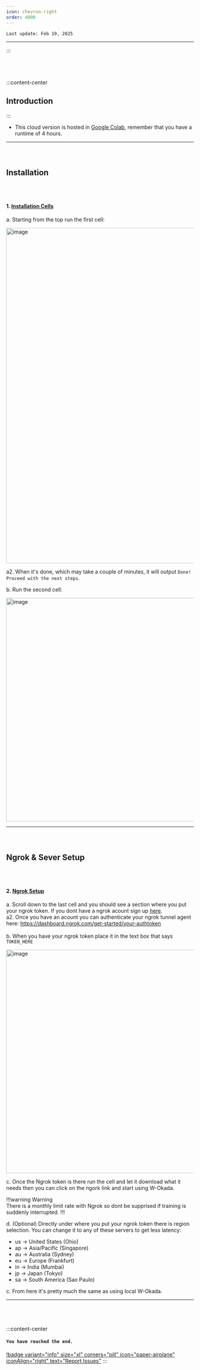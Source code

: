 ```yaml
---
icon: chevron-right
order: 4000
---
```


``Last update: Feb 19, 2025``

***
:::
###### ‎
:::content-center
## Introduction ‎
:::
- This cloud version is hosted in <u>[Google Colab](https://docs.ai-hub.wtf/extra/glossary/#google-colab)</u>, remember that you have a runtime of 4 hours.    

***

###### ‎   
## Installation
###### ‎  
#### 1. <u>Installation Cells</u>
a. Starting from the top run the first cell:

   <img src="../colab-img/colab1.png" alt="image" width="900" height=""> 

a2. When it's done, which may take a couple of minutes, it will output `Done! Proceed with the next steps`.

b. Run the second cell:

   <img src="../colab-img/colab2.png" alt="image" width="600" height=""> 

***

###### ‎   
## Ngrok & Sever Setup
###### ‎  
#### 2. <u>Ngrok Setup</u>
a. Scroll down to the last cell and you should see a section where you put your ngrok token. If you dont have a ngrok acount sign up <u>[here](https://ngrok.com/)</u>.             
     a2. Once you have an acount you can authenticate your ngrok tunnel agent here: https://dashboard.ngrok.com/get-started/your-authtoken   
‎       
b. When you have your ngrok token place it in the text box that says `TOKEN_HERE`

   <img src="../colab-img/colab3.png" alt="image" width="600" height="">  

c. Once the Ngrok token is there run the cell and let it download what it needs then you can click on the ngork link and start using W-Okada.

!!!warning Warning               
There is a monthly limit rate with Ngrok so dont be supprised if training is suddenly interrupted.
!!!

d. (Optional) Directly under where you put your ngrok token there is region selection. You can change it to any of these servers to get less latency:
- us -> United States (Ohio)
- ap -> Asia/Pacific (Singapore)
- au -> Australia (Sydney)
- eu -> Europe (Frankfurt)
- in -> India (Mumbai)
- jp -> Japan (Tokyo)
- sa -> South America (Sao Paulo)

c. From here it's pretty much the same as using local W-Okada.

***
###### ‎
:::content-center
#### `You have reached the end.`

[!badge variant="info" size="xl" corners="pill" icon="paper-airplane" iconAlign="right" text="Report Issues"](https://docs.ai-hub.wtf/rvc/contributions/)
:::